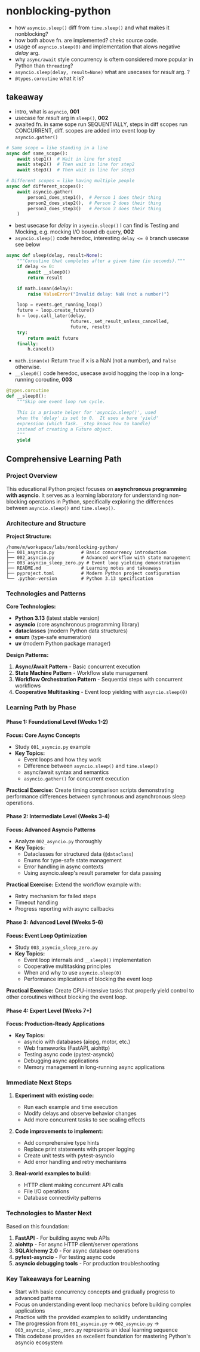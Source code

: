 # nonblocking-python

- how `asyncio.sleep()` diff from `time.sleep()` and what makes it nonblocking?
- how both above fn. are implemented? chekc source code.
- usage of `asyncio.sleep(0)` and implementation that alows negative _delay_ arg.
- why `async/await` style concurrency is oftern considered more popular in Python than `threading`?
- `asyncio.sleep(delay, result=None)` what are usecases for _result_ arg. ?
- `@types.coroutine` what it is?



## takeaway
- intro, what is `asyncio`, **001**
- usecase for _result_ arg in `sleep()`, **002**
- awaited fn. in same sope run SEQUENTIALLY, steps in diff scopes run CONCURRENT, diff. scopes are added into event loop by `asyncio.gather()` 
```python
# Same scope = like standing in a line
async def same_scope():
    await step1()  # Wait in line for step1
    await step2()  # Then wait in line for step2  
    await step3()  # Then wait in line for step3

# Different scopes = like having multiple people
async def different_scopes():
    await asyncio.gather(
        person1_does_step1(),  # Person 1 does their thing
        person2_does_step2(),  # Person 2 does their thing  
        person3_does_step3()   # Person 3 does their thing
    )
```
- best usecase for _delay_ in `asyncio.sleep()` I can find is Testing and Mocking, e.g. mocking I/O bound db query, **002**
- `asyncio.sleep()` code heredoc, interesting `delay <= 0` branch usecase see below
```python
async def sleep(delay, result=None):
    """Coroutine that completes after a given time (in seconds)."""
    if delay <= 0:
        await __sleep0()
        return result

    if math.isnan(delay):
        raise ValueError("Invalid delay: NaN (not a number)")

    loop = events.get_running_loop()
    future = loop.create_future()
    h = loop.call_later(delay,
                        futures._set_result_unless_cancelled,
                        future, result)
    try:
        return await future
    finally:
        h.cancel()
```
- `math.isnan(x)` Return `True` if x is a NaN (not a number), and `False` otherwise.
- `__sleep0()` code heredoc, usecase avoid hogging the loop in a long-running coroutine, **003**
```python
@types.coroutine
def __sleep0():
    """Skip one event loop run cycle.

    This is a private helper for 'asyncio.sleep()', used
    when the 'delay' is set to 0.  It uses a bare 'yield'
    expression (which Task.__step knows how to handle)
    instead of creating a Future object.
    """
    yield
```

## Comprehensive Learning Path

### Project Overview
This educational Python project focuses on **asynchronous programming with asyncio**. It serves as a learning laboratory for understanding non-blocking operations in Python, specifically exploring the differences between `asyncio.sleep()` and `time.sleep()`.

### Architecture and Structure

**Project Structure:**
```
/home/m/workspace/labs/nonblocking-python/
├── 001_asyncio.py          # Basic concurrency introduction
├── 002_asyncio.py          # Advanced workflow with state management
├── 003_asyncio_sleep_zero.py # Event loop yielding demonstration
├── README.md               # Learning notes and takeaways
├── pyproject.toml          # Modern Python project configuration
└── .python-version         # Python 3.13 specification
```

### Technologies and Patterns

**Core Technologies:**
- **Python 3.13** (latest stable version)
- **asyncio** (core asynchronous programming library)
- **dataclasses** (modern Python data structures)
- **enum** (type-safe enumeration)
- **uv** (modern Python package manager)

**Design Patterns:**
1. **Async/Await Pattern** - Basic concurrent execution
2. **State Machine Pattern** - Workflow state management
3. **Workflow Orchestration Pattern** - Sequential steps with concurrent workflows
4. **Cooperative Multitasking** - Event loop yielding with `asyncio.sleep(0)`

### Learning Path by Phase

#### Phase 1: Foundational Level (Weeks 1-2)
**Focus: Core Async Concepts**
- Study `001_asyncio.py` example
- **Key Topics:**
  - Event loops and how they work
  - Difference between `asyncio.sleep()` and `time.sleep()`
  - async/await syntax and semantics
  - `asyncio.gather()` for concurrent execution

**Practical Exercise:**
Create timing comparison scripts demonstrating performance differences between synchronous and asynchronous sleep operations.

#### Phase 2: Intermediate Level (Weeks 3-4)
**Focus: Advanced Asyncio Patterns**
- Analyze `002_asyncio.py` thoroughly
- **Key Topics:**
  - Dataclasses for structured data (`@dataclass`)
  - Enums for type-safe state management
  - Error handling in async contexts
  - Using asyncio.sleep's result parameter for data passing

**Practical Exercise:**
Extend the workflow example with:
- Retry mechanism for failed steps
- Timeout handling
- Progress reporting with async callbacks

#### Phase 3: Advanced Level (Weeks 5-6)
**Focus: Event Loop Optimization**
- Study `003_asyncio_sleep_zero.py`
- **Key Topics:**
  - Event loop internals and `__sleep0()` implementation
  - Cooperative multitasking principles
  - When and why to use `asyncio.sleep(0)`
  - Performance implications of blocking the event loop

**Practical Exercise:**
Create CPU-intensive tasks that properly yield control to other coroutines without blocking the event loop.

#### Phase 4: Expert Level (Weeks 7+)
**Focus: Production-Ready Applications**
- **Key Topics:**
  - asyncio with databases (aiopg, motor, etc.)
  - Web frameworks (FastAPI, aiohttp)
  - Testing async code (pytest-asyncio)
  - Debugging async applications
  - Memory management in long-running async applications

### Immediate Next Steps

1. **Experiment with existing code:**
   - Run each example and time execution
   - Modify delays and observe behavior changes
   - Add more concurrent tasks to see scaling effects

2. **Code improvements to implement:**
   - Add comprehensive type hints
   - Replace print statements with proper logging
   - Create unit tests with pytest-asyncio
   - Add error handling and retry mechanisms

3. **Real-world examples to build:**
   - HTTP client making concurrent API calls
   - File I/O operations
   - Database connectivity patterns

### Technologies to Master Next

Based on this foundation:
1. **FastAPI** - For building async web APIs
2. **aiohttp** - For async HTTP client/server operations
3. **SQLAlchemy 2.0** - For async database operations
4. **pytest-asyncio** - For testing async code
5. **asyncio debugging tools** - For production troubleshooting

### Key Takeaways for Learning

- Start with basic concurrency concepts and gradually progress to advanced patterns
- Focus on understanding event loop mechanics before building complex applications
- Practice with the provided examples to solidify understanding
- The progression from `001_asyncio.py` → `002_asyncio.py` → `003_asyncio_sleep_zero.py` represents an ideal learning sequence
- This codebase provides an excellent foundation for mastering Python's asyncio ecosystem